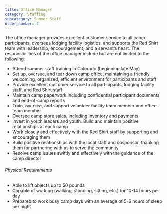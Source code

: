 ```yaml
---
title: Office Manager
category: Staffing
subcategory: Summer Staff
order_number: 4
---
```

The office manager provides excellent customer service to all camp participants, oversees lodging facility logistics, and supports the Red Shirt team with leadership, encouragement, and a servant’s heart. The responsibilities of the office manager include but are not limited to the following:

<div><ul><li>Attend summer staff training in Colorado (beginning late May)</li><li>Set up, oversee, and tear down camp office, maintaining a friendly, welcoming, organized, efficient environment for participants and staff</li><li>Provide excellent customer service to all participants, lodging facility staff, and Red Shirt staff</li><li>Maintain camp paperwork including confidential participant documents and end-of-camp reports</li><li>Train, oversee, and support volunteer facility team member and office team member</li><li>Oversee camp store sales, including inventory and payments</li><li>Invest in youth leaders and youth. Build and maintain positive relationships at each camp</li><li>Work closely and effectively with the Red Shirt staff by supporting and encouraging them</li><li>Build positive relationships with the local staff and cosponsor, thanking them for partnering with us to serve the community</li><li>Resolve camp issues swiftly and effectively with the guidance of the camp director</li></ul><div><h6>Physical Requirements</h6><ul><li>Able to lift objects up to 50 pounds</li><li>Capable of working (walking, standing, sitting, etc.) for 10-14 hours per day</li><li>Prepared to work busy camp days with an average of 5-6 hours of sleep per night</li></ul></div></div>
